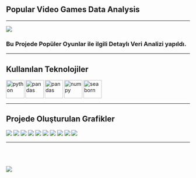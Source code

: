 <h2>Popular Video Games Data Analysis</h2>
<hr>
<img src='https://media.giphy.com/media/3ZTD3gyQ85idW/giphy.gif'/>
<h3>Bu Projede Popüler Oyunlar ile ilgili Detaylı Veri Analizi yapıldı.</h3>
<hr>
<h2>Kullanılan Teknolojiler</h2>
<img src="https://raw.githubusercontent.com/github/explore/80688e429a7d4ef2fca1e82350fe8e3517d3494d/topics/python/python.png" width="50"title="python" align="left">
<img src="https://avatars.githubusercontent.com/u/25869250?s=200&v=4" width="50"title="pandas"align="left">
<img src="https://avatars.githubusercontent.com/u/21206976?s=200&v=4" width="50"title="pandas"align="left">
<img src="https://avatars.githubusercontent.com/u/288276?s=200&v=4" width="50"title="numpy"align="left">
<img src="https://avatars.githubusercontent.com/u/22799945?s=200&v=4" width="50"title="seaborn">
<hr>
<h2>Projede Oluşturulan Grafikler</h2>
<img src='1.png'/>
<img src='2.png'/>
<img src='3.png'/>
<img src='4.png'/>
<img src='5.png'/>
<img src='6.png'/>
<img src='7.png'/>
<img src='8.png'/>
<img src='9.png'/>
<img src='10.png'/>
<hr><br><br><br>
<img src='https://media.giphy.com/media/79ZFYdMsStRYI/giphy.gif'/>